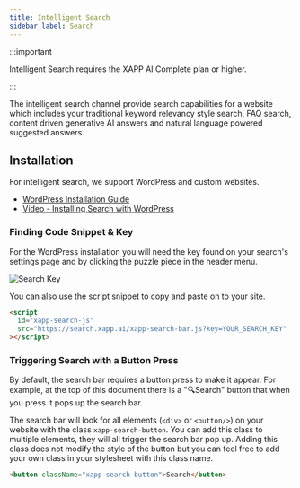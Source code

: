 ```yaml
---
title: Intelligent Search
sidebar_label: Search
---
```


:::important

Intelligent Search requires the XAPP AI Complete plan or higher.

:::

The intelligent search channel provide search capabilities for a website which includes your traditional keyword relevancy style search, FAQ search, content driven generative AI answers and natural language powered suggested answers.

## Installation

For intelligent search, we support WordPress and custom websites.

- [WordPress Installation Guide](/help/install/wordpress)
- [Video - Installing Search with WordPress](https://www.youtube.com/watch?v=tTIcADxIGMU)

### Finding Code Snippet & Key

For the WordPress installation you will need the key found on your search's settings page and by clicking the puzzle piece in the header menu.

<div className="centered-image-container">
<img src="/img/channel/search/search-installation-key.png" alt="Search Key"/>
</div>

You can also use the script snippet to copy and paste on to your site.

```html
<script
  id="xapp-search-js"
  src="https://search.xapp.ai/xapp-search-bar.js?key=YOUR_SEARCH_KEY"
></script>
```

### Triggering Search with a Button Press

By default, the search bar requires a button press to make it appear. For example, at the top of this document there is a "🔍Search" button that when you press it pops up the search bar.

The search bar will look for all elements (`<div>` or `<button/>`) on your website with the class `xapp-search-button`. You can add this class to multiple elements, they will all trigger the search bar pop up. Adding this class does not modify the style of the button but you can feel free to add your own class in your stylesheet with this class name.

```html
<button className="xapp-search-button">Search</button>
```
